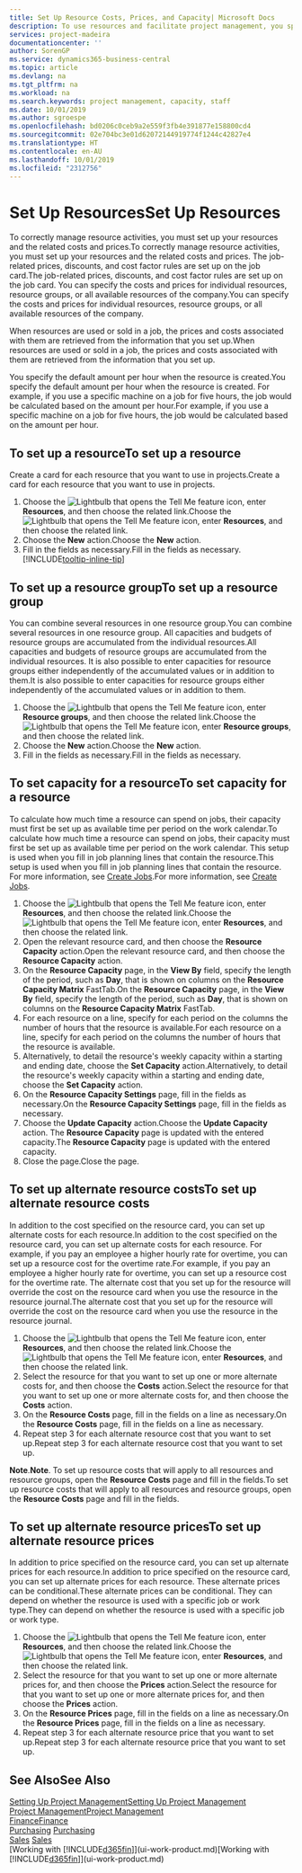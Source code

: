 ```yaml
---
title: Set Up Resource Costs, Prices, and Capacity| Microsoft Docs
description: To use resources and facilitate project management, you specify costs and prices for individual resources or resource groups, and set the resource capacity.
services: project-madeira
documentationcenter: ''
author: SorenGP
ms.service: dynamics365-business-central
ms.topic: article
ms.devlang: na
ms.tgt_pltfrm: na
ms.workload: na
ms.search.keywords: project management, capacity, staff
ms.date: 10/01/2019
ms.author: sgroespe
ms.openlocfilehash: bd0206c0ceb9a2e559f3fb4e391877e158800cd4
ms.sourcegitcommit: 02e704bc3e01d62072144919774f1244c42827e4
ms.translationtype: HT
ms.contentlocale: en-AU
ms.lasthandoff: 10/01/2019
ms.locfileid: "2312756"
---
```

# <a name="set-up-resources"></a><span data-ttu-id="f94b5-103">Set Up Resources</span><span class="sxs-lookup"><span data-stu-id="f94b5-103">Set Up Resources</span></span>
<span data-ttu-id="f94b5-104">To correctly manage resource activities, you must set up your resources and the related costs and prices.</span><span class="sxs-lookup"><span data-stu-id="f94b5-104">To correctly manage resource activities, you must set up your resources and the related costs and prices.</span></span> <span data-ttu-id="f94b5-105">The job-related prices, discounts, and cost factor rules are set up on the job card.</span><span class="sxs-lookup"><span data-stu-id="f94b5-105">The job-related prices, discounts, and cost factor rules are set up on the job card.</span></span> <span data-ttu-id="f94b5-106">You can specify the costs and prices for individual resources, resource groups, or all available resources of the company.</span><span class="sxs-lookup"><span data-stu-id="f94b5-106">You can specify the costs and prices for individual resources, resource groups, or all available resources of the company.</span></span>

<span data-ttu-id="f94b5-107">When resources are used or sold in a job, the prices and costs associated with them are retrieved from the information that you set up.</span><span class="sxs-lookup"><span data-stu-id="f94b5-107">When resources are used or sold in a job, the prices and costs associated with them are retrieved from the information that you set up.</span></span>

<span data-ttu-id="f94b5-108">You specify the default amount per hour when the resource is created.</span><span class="sxs-lookup"><span data-stu-id="f94b5-108">You specify the default amount per hour when the resource is created.</span></span> <span data-ttu-id="f94b5-109">For example, if you use a specific machine on a job for five hours, the job would be calculated based on the amount per hour.</span><span class="sxs-lookup"><span data-stu-id="f94b5-109">For example, if you use a specific machine on a job for five hours, the job would be calculated based on the amount per hour.</span></span>

## <a name="to-set-up-a-resource"></a><span data-ttu-id="f94b5-110">To set up a resource</span><span class="sxs-lookup"><span data-stu-id="f94b5-110">To set up a resource</span></span>
<span data-ttu-id="f94b5-111">Create a card for each resource that you want to use in projects.</span><span class="sxs-lookup"><span data-stu-id="f94b5-111">Create a card for each resource that you want to use in projects.</span></span>

1. <span data-ttu-id="f94b5-112">Choose the ![Lightbulb that opens the Tell Me feature](media/ui-search/search_small.png "Tell me what you want to do") icon, enter **Resources**, and then choose the related link.</span><span class="sxs-lookup"><span data-stu-id="f94b5-112">Choose the ![Lightbulb that opens the Tell Me feature](media/ui-search/search_small.png "Tell me what you want to do") icon, enter **Resources**, and then choose the related link.</span></span>
2. <span data-ttu-id="f94b5-113">Choose the **New** action.</span><span class="sxs-lookup"><span data-stu-id="f94b5-113">Choose the **New** action.</span></span>
3. <span data-ttu-id="f94b5-114">Fill in the fields as necessary.</span><span class="sxs-lookup"><span data-stu-id="f94b5-114">Fill in the fields as necessary.</span></span> [!INCLUDE[tooltip-inline-tip](includes/tooltip-inline-tip_md.md)]  

## <a name="to-set-up-a-resource-group"></a><span data-ttu-id="f94b5-115">To set up a resource group</span><span class="sxs-lookup"><span data-stu-id="f94b5-115">To set up a resource group</span></span>
<span data-ttu-id="f94b5-116">You can combine several resources in one resource group.</span><span class="sxs-lookup"><span data-stu-id="f94b5-116">You can combine several resources in one resource group.</span></span> <span data-ttu-id="f94b5-117">All capacities and budgets of resource groups are accumulated from the individual resources.</span><span class="sxs-lookup"><span data-stu-id="f94b5-117">All capacities and budgets of resource groups are accumulated from the individual resources.</span></span> <span data-ttu-id="f94b5-118">It is also possible to enter capacities for resource groups either independently of the accumulated values or in addition to them.</span><span class="sxs-lookup"><span data-stu-id="f94b5-118">It is also possible to enter capacities for resource groups either independently of the accumulated values or in addition to them.</span></span>

1. <span data-ttu-id="f94b5-119">Choose the ![Lightbulb that opens the Tell Me feature](media/ui-search/search_small.png "Tell me what you want to do") icon, enter **Resource groups**, and then choose the related link.</span><span class="sxs-lookup"><span data-stu-id="f94b5-119">Choose the ![Lightbulb that opens the Tell Me feature](media/ui-search/search_small.png "Tell me what you want to do") icon, enter **Resource groups**, and then choose the related link.</span></span>
2. <span data-ttu-id="f94b5-120">Choose the **New** action.</span><span class="sxs-lookup"><span data-stu-id="f94b5-120">Choose the **New** action.</span></span>
3. <span data-ttu-id="f94b5-121">Fill in the fields as necessary.</span><span class="sxs-lookup"><span data-stu-id="f94b5-121">Fill in the fields as necessary.</span></span>

## <a name="to-set-capacity-for-a-resource"></a><span data-ttu-id="f94b5-122">To set capacity for a resource</span><span class="sxs-lookup"><span data-stu-id="f94b5-122">To set capacity for a resource</span></span>
<span data-ttu-id="f94b5-123">To calculate how much time a resource can spend on jobs, their capacity must first be set up as available time per period on the work calendar.</span><span class="sxs-lookup"><span data-stu-id="f94b5-123">To calculate how much time a resource can spend on jobs, their capacity must first be set up as available time per period on the work calendar.</span></span> <span data-ttu-id="f94b5-124">This setup is used when you fill in job planning lines that contain the resource.</span><span class="sxs-lookup"><span data-stu-id="f94b5-124">This setup is used when you fill in job planning lines that contain the resource.</span></span> <span data-ttu-id="f94b5-125">For more information, see [Create Jobs](projects-how-create-jobs.md).</span><span class="sxs-lookup"><span data-stu-id="f94b5-125">For more information, see [Create Jobs](projects-how-create-jobs.md).</span></span>

1. <span data-ttu-id="f94b5-126">Choose the ![Lightbulb that opens the Tell Me feature](media/ui-search/search_small.png "Tell me what you want to do") icon, enter **Resources**, and then choose the related link.</span><span class="sxs-lookup"><span data-stu-id="f94b5-126">Choose the ![Lightbulb that opens the Tell Me feature](media/ui-search/search_small.png "Tell me what you want to do") icon, enter **Resources**, and then choose the related link.</span></span>
2. <span data-ttu-id="f94b5-127">Open the relevant resource card, and then choose the **Resource Capacity** action.</span><span class="sxs-lookup"><span data-stu-id="f94b5-127">Open the relevant resource card, and then choose the **Resource Capacity** action.</span></span>
3. <span data-ttu-id="f94b5-128">On the **Resource Capacity** page, in the **View By** field, specify the length of the period, such as **Day**, that is shown on columns on the **Resource Capacity Matrix** FastTab.</span><span class="sxs-lookup"><span data-stu-id="f94b5-128">On the **Resource Capacity** page, in the **View By** field, specify the length of the period, such as **Day**, that is shown on columns on the **Resource Capacity Matrix** FastTab.</span></span>
4. <span data-ttu-id="f94b5-129">For each resource on a line, specify for each period on the columns the number of hours that the resource is available.</span><span class="sxs-lookup"><span data-stu-id="f94b5-129">For each resource on a line, specify for each period on the columns the number of hours that the resource is available.</span></span>
5. <span data-ttu-id="f94b5-130">Alternatively, to detail the resource's weekly capacity within a starting and ending date, choose the **Set Capacity** action.</span><span class="sxs-lookup"><span data-stu-id="f94b5-130">Alternatively, to detail the resource's weekly capacity within a starting and ending date, choose the **Set Capacity** action.</span></span>
6. <span data-ttu-id="f94b5-131">On the **Resource Capacity Settings** page, fill in the fields as necessary.</span><span class="sxs-lookup"><span data-stu-id="f94b5-131">On the **Resource Capacity Settings** page, fill in the fields as necessary.</span></span>
7. <span data-ttu-id="f94b5-132">Choose the **Update Capacity** action.</span><span class="sxs-lookup"><span data-stu-id="f94b5-132">Choose the **Update Capacity** action.</span></span> <span data-ttu-id="f94b5-133">The **Resource Capacity** page is updated with the entered capacity.</span><span class="sxs-lookup"><span data-stu-id="f94b5-133">The **Resource Capacity** page is updated with the entered capacity.</span></span>
8. <span data-ttu-id="f94b5-134">Close the page.</span><span class="sxs-lookup"><span data-stu-id="f94b5-134">Close the page.</span></span>

## <a name="to-set-up-alternate-resource-costs"></a><span data-ttu-id="f94b5-135">To set up alternate resource costs</span><span class="sxs-lookup"><span data-stu-id="f94b5-135">To set up alternate resource costs</span></span>
<span data-ttu-id="f94b5-136">In addition to the cost specified on the resource card, you can set up alternate costs for each resource.</span><span class="sxs-lookup"><span data-stu-id="f94b5-136">In addition to the cost specified on the resource card, you can set up alternate costs for each resource.</span></span> <span data-ttu-id="f94b5-137">For example, if you pay an employee a higher hourly rate for overtime, you can set up a resource cost for the overtime rate.</span><span class="sxs-lookup"><span data-stu-id="f94b5-137">For example, if you pay an employee a higher hourly rate for overtime, you can set up a resource cost for the overtime rate.</span></span> <span data-ttu-id="f94b5-138">The alternate cost that you set up for the resource will override the cost on the resource card when you use the resource in the resource journal.</span><span class="sxs-lookup"><span data-stu-id="f94b5-138">The alternate cost that you set up for the resource will override the cost on the resource card when you use the resource in the resource journal.</span></span>

1. <span data-ttu-id="f94b5-139">Choose the ![Lightbulb that opens the Tell Me feature](media/ui-search/search_small.png "Tell me what you want to do") icon, enter **Resources**, and then choose the related link.</span><span class="sxs-lookup"><span data-stu-id="f94b5-139">Choose the ![Lightbulb that opens the Tell Me feature](media/ui-search/search_small.png "Tell me what you want to do") icon, enter **Resources**, and then choose the related link.</span></span>  
2. <span data-ttu-id="f94b5-140">Select the resource for that you want to set up one or more alternate costs for, and then choose the **Costs** action.</span><span class="sxs-lookup"><span data-stu-id="f94b5-140">Select the resource for that you want to set up one or more alternate costs for, and then choose the **Costs** action.</span></span>  
3. <span data-ttu-id="f94b5-141">On the **Resource Costs** page, fill in the fields on a line as necessary.</span><span class="sxs-lookup"><span data-stu-id="f94b5-141">On the **Resource Costs** page, fill in the fields on a line as necessary.</span></span>  
4. <span data-ttu-id="f94b5-142">Repeat step 3 for each alternate resource cost that you want to set up.</span><span class="sxs-lookup"><span data-stu-id="f94b5-142">Repeat step 3 for each alternate resource cost that you want to set up.</span></span>

<span data-ttu-id="f94b5-143">**Note**.</span><span class="sxs-lookup"><span data-stu-id="f94b5-143">**Note**.</span></span> <span data-ttu-id="f94b5-144">To set up resource costs that will apply to all resources and resource groups, open the **Resource Costs** page and fill in the fields.</span><span class="sxs-lookup"><span data-stu-id="f94b5-144">To set up resource costs that will apply to all resources and resource groups, open the **Resource Costs** page and fill in the fields.</span></span>

## <a name="to-set-up-alternate-resource-prices"></a><span data-ttu-id="f94b5-145">To set up alternate resource prices</span><span class="sxs-lookup"><span data-stu-id="f94b5-145">To set up alternate resource prices</span></span>
<span data-ttu-id="f94b5-146">In addition to price specified on the resource card, you can set up alternate prices for each resource.</span><span class="sxs-lookup"><span data-stu-id="f94b5-146">In addition to price specified on the resource card, you can set up alternate prices for each resource.</span></span> <span data-ttu-id="f94b5-147">These alternate prices can be conditional.</span><span class="sxs-lookup"><span data-stu-id="f94b5-147">These alternate prices can be conditional.</span></span> <span data-ttu-id="f94b5-148">They can depend on whether the resource is used with a specific job or work type.</span><span class="sxs-lookup"><span data-stu-id="f94b5-148">They can depend on whether the resource is used with a specific job or work type.</span></span>

1. <span data-ttu-id="f94b5-149">Choose the ![Lightbulb that opens the Tell Me feature](media/ui-search/search_small.png "Tell me what you want to do") icon, enter **Resources**, and then choose the related link.</span><span class="sxs-lookup"><span data-stu-id="f94b5-149">Choose the ![Lightbulb that opens the Tell Me feature](media/ui-search/search_small.png "Tell me what you want to do") icon, enter **Resources**, and then choose the related link.</span></span>
2. <span data-ttu-id="f94b5-150">Select the resource for that you want to set up one or more alternate prices for, and then choose the **Prices** action.</span><span class="sxs-lookup"><span data-stu-id="f94b5-150">Select the resource for that you want to set up one or more alternate prices for, and then choose the **Prices** action.</span></span>
3. <span data-ttu-id="f94b5-151">On the **Resource Prices** page, fill in the fields on a line as necessary.</span><span class="sxs-lookup"><span data-stu-id="f94b5-151">On the **Resource Prices** page, fill in the fields on a line as necessary.</span></span>
4. <span data-ttu-id="f94b5-152">Repeat step 3 for each alternate resource price that you want to set up.</span><span class="sxs-lookup"><span data-stu-id="f94b5-152">Repeat step 3 for each alternate resource price that you want to set up.</span></span>

## <a name="see-also"></a><span data-ttu-id="f94b5-153">See Also</span><span class="sxs-lookup"><span data-stu-id="f94b5-153">See Also</span></span>
[<span data-ttu-id="f94b5-154">Setting Up Project Management</span><span class="sxs-lookup"><span data-stu-id="f94b5-154">Setting Up Project Management</span></span>](projects-setup-projects.md)  
[<span data-ttu-id="f94b5-155">Project Management</span><span class="sxs-lookup"><span data-stu-id="f94b5-155">Project Management</span></span>](projects-manage-projects.md)  
[<span data-ttu-id="f94b5-156">Finance</span><span class="sxs-lookup"><span data-stu-id="f94b5-156">Finance</span></span>](finance.md)  
<span data-ttu-id="f94b5-157">[Purchasing](purchasing-manage-purchasing.md)       </span><span class="sxs-lookup"><span data-stu-id="f94b5-157">[Purchasing](purchasing-manage-purchasing.md)       </span></span>  
<span data-ttu-id="f94b5-158">[Sales](sales-manage-sales.md)    </span><span class="sxs-lookup"><span data-stu-id="f94b5-158">[Sales](sales-manage-sales.md)    </span></span>  
<span data-ttu-id="f94b5-159">[Working with [!INCLUDE[d365fin](includes/d365fin_md.md)]](ui-work-product.md)</span><span class="sxs-lookup"><span data-stu-id="f94b5-159">[Working with [!INCLUDE[d365fin](includes/d365fin_md.md)]](ui-work-product.md)</span></span>  
